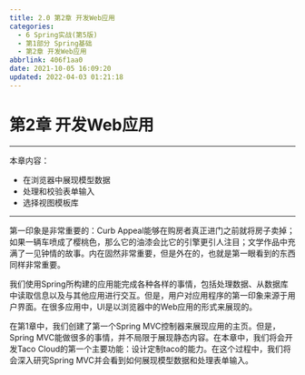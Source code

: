 ```yaml
---
title: 2.0 第2章 开发Web应用
categories: 
  - 6 Spring实战(第5版)
  - 第1部分 Spring基础
  - 第2章 开发Web应用
abbrlink: 406f1aa0
date: 2021-10-05 16:09:20
updated: 2022-04-03 01:21:18
---
```

# 第2章 开发Web应用
___
本章内容：
- 在浏览器中展现模型数据
- 处理和校验表单输入
- 选择视图模板库
___

第一印象是非常重要的：Curb Appeal能够在购房者真正进门之前就将房子卖掉；如果一辆车喷成了樱桃色，那么它的油漆会比它的引擎更引人注目；文学作品中充满了一见钟情的故事。内在固然非常重要，但是外在的，也就是第一眼看到的东西同样非常重要。

我们使用Spring所构建的应用能完成各种各样的事情，包括处理数据、从数据库中读取信息以及与其他应用进行交互。但是，用户对应用程序的第一印象来源于用户界面。在很多应用中，UI是以浏览器中的Web应用的形式来展现的。

在第1章中，我们创建了第一个Spring MVC控制器来展现应用的主页。但是，Spring MVC能做很多的事情，并不局限于展现静态内容。在本章中，我们将会开发Taco Cloud的第一个主要功能：设计定制taco的能力。在这个过程中，我们将会深入研究Spring MVC并会看到如何展现模型数据和处理表单输入。
